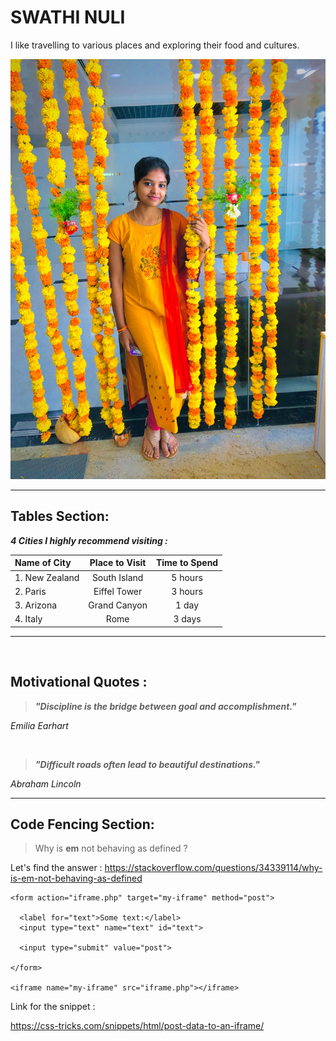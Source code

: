 # SWATHI NULI

I like travelling to various places and exploring their food and cultures.

![AboutMe](./Swathi%20Nuli.jpg)


---

## Tables Section: 

***4 Cities I highly recommend visiting :***


|  Name of City  | Place to Visit | Time to Spend |
| :------------ | :------------: | :-----------: |
| 1. New Zealand    | South Island   | 5 hours       |
| 2. Paris          | Eiffel Tower   | 3 hours       |
| 3. Arizona        | Grand Canyon   | 1 day         |
| 4. Italy          |  Rome          | 3 days        |

---
<br>

## Motivational Quotes :

> ***"Discipline is the bridge between goal and accomplishment."***

*Emilia Earhart*

<br>

>***"Difficult roads often lead to beautiful destinations."***

*Abraham Lincoln*

---
## Code Fencing Section: <br>

>Why is **em** not behaving as defined ?

Let's find the answer : <https://stackoverflow.com/questions/34339114/why-is-em-not-behaving-as-defined>

```
<form action="iframe.php" target="my-iframe" method="post">
			
  <label for="text">Some text:</label>
  <input type="text" name="text" id="text">
			
  <input type="submit" value="post">
			
</form>
		
<iframe name="my-iframe" src="iframe.php"></iframe>

```

Link for the snippet :

<https://css-tricks.com/snippets/html/post-data-to-an-iframe/>